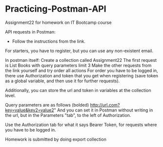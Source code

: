 # Practicing-Postman-API
Assignment22 for homework on IT Bootcamp course

API requests in Postman:

- Follow the instructions from the link.

For starters, you have to register, but you can use any non-existent email.

In postman itself:
Create a collection called Assignment22
The first request is List Books with query parameters limit 3
Make the other requests from the link yourself and try order all actions
For order you have to be logged in, there use Authorization and token that you get when registering (save token as a global variable, and then use it for further requests).

Additionally, you can store the url and token in variables at the collection level.

Query parameters are as follows (bolded)
http://url.com?key=value&key2=value2"
And you can set it in Postman without writing in the url, but in the Parameters "tab", to the left of Authorization.

Use the Authorization tab for what it says Bearer Token, for requests where you have to be logged in.

Homework is submitted by doing export collection
